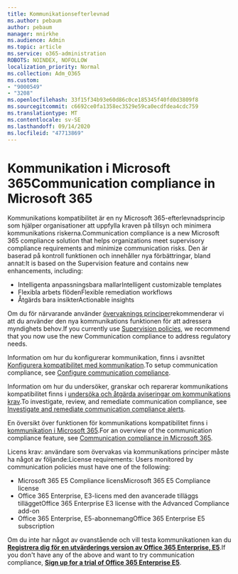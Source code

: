 ```yaml
---
title: Kommunikationsefterlevnad
ms.author: pebaum
author: pebaum
manager: mnirkhe
ms.audience: Admin
ms.topic: article
ms.service: o365-administration
ROBOTS: NOINDEX, NOFOLLOW
localization_priority: Normal
ms.collection: Adm_O365
ms.custom:
- "9000549"
- "3208"
ms.openlocfilehash: 33f15f34b93e60d86c0ce185345f40fd0d3809f8
ms.sourcegitcommit: c6692ce0fa1358ec3529e59ca0ecdfdea4cdc759
ms.translationtype: MT
ms.contentlocale: sv-SE
ms.lasthandoff: 09/14/2020
ms.locfileid: "47713869"
---
```

# <a name="communication-compliance-in-microsoft-365"></a><span data-ttu-id="40aa8-102">Kommunikation i Microsoft 365</span><span class="sxs-lookup"><span data-stu-id="40aa8-102">Communication compliance in Microsoft 365</span></span>

<span data-ttu-id="40aa8-103">Kommunikations kompatibilitet är en ny Microsoft 365-efterlevnadsprincip som hjälper organisationer att uppfylla kraven på tillsyn och minimera kommunikations riskerna.</span><span class="sxs-lookup"><span data-stu-id="40aa8-103">Communication compliance is a new Microsoft 365 compliance solution that helps organizations meet supervisory compliance requirements and minimize communication risks.</span></span> <span data-ttu-id="40aa8-104">Den är baserad på kontroll funktionen och innehåller nya förbättringar, bland annat:</span><span class="sxs-lookup"><span data-stu-id="40aa8-104">It is based on the Supervision feature and contains new enhancements, including:</span></span>

- <span data-ttu-id="40aa8-105">Intelligenta anpassningsbara mallar</span><span class="sxs-lookup"><span data-stu-id="40aa8-105">Intelligent customizable templates</span></span>
- <span data-ttu-id="40aa8-106">Flexibla arbets flöden</span><span class="sxs-lookup"><span data-stu-id="40aa8-106">Flexible remediation workflows</span></span>
- <span data-ttu-id="40aa8-107">Åtgärds bara insikter</span><span class="sxs-lookup"><span data-stu-id="40aa8-107">Actionable insights</span></span>

<span data-ttu-id="40aa8-108">Om du för närvarande använder [övervaknings principer](https://docs.microsoft.com/microsoft-365/compliance/supervision-policies)rekommenderar vi att du använder den nya kommunikations funktionen för att adressera myndighets behov.</span><span class="sxs-lookup"><span data-stu-id="40aa8-108">If you currently use [Supervision policies](https://docs.microsoft.com/microsoft-365/compliance/supervision-policies), we recommend that you now use the new Communication compliance to address regulatory needs.</span></span>

<span data-ttu-id="40aa8-109">Information om hur du konfigurerar kommunikation, finns i avsnittet [Konfigurera kompatibilitet med kommunikation](https://docs.microsoft.com/microsoft-365/compliance/communication-compliance-configure).</span><span class="sxs-lookup"><span data-stu-id="40aa8-109">To setup communication compliance, see [Configure communication compliance](https://docs.microsoft.com/microsoft-365/compliance/communication-compliance-configure).</span></span>

<span data-ttu-id="40aa8-110">Information om hur du undersöker, granskar och reparerar kommunikations kompatibilitet finns i [undersöka och åtgärda aviseringar om kommunikations krav](https://docs.microsoft.com/microsoft-365/compliance/communication-compliance-investigate-remediate).</span><span class="sxs-lookup"><span data-stu-id="40aa8-110">To investigate, review, and remediate communication compliance, see [Investigate and remediate communication compliance alerts](https://docs.microsoft.com/microsoft-365/compliance/communication-compliance-investigate-remediate).</span></span>

<span data-ttu-id="40aa8-111">En översikt över funktionen för kommunikations kompatibilitet finns i [kommunikation i Microsoft 365](https://docs.microsoft.com/microsoft-365/compliance/communication-compliance).</span><span class="sxs-lookup"><span data-stu-id="40aa8-111">For an overview of the communication compliance feature, see [Communication compliance in Microsoft 365](https://docs.microsoft.com/microsoft-365/compliance/communication-compliance).</span></span>

<span data-ttu-id="40aa8-112">Licens krav: användare som övervakas via kommunikations principer måste ha något av följande:</span><span class="sxs-lookup"><span data-stu-id="40aa8-112">License requirements: Users monitored by communication policies must have one of the following:</span></span>

- <span data-ttu-id="40aa8-113">Microsoft 365 E5 Compliance licens</span><span class="sxs-lookup"><span data-stu-id="40aa8-113">Microsoft 365 E5 Compliance license</span></span>
- <span data-ttu-id="40aa8-114">Office 365 Enterprise, E3-licens med den avancerade tilläggs tillägget</span><span class="sxs-lookup"><span data-stu-id="40aa8-114">Office 365 Enterprise E3 license with the Advanced Compliance add-on</span></span>
- <span data-ttu-id="40aa8-115">Office 365 Enterprise, E5-abonnemang</span><span class="sxs-lookup"><span data-stu-id="40aa8-115">Office 365 Enterprise E5 subscription</span></span>

<span data-ttu-id="40aa8-116">Om du inte har något av ovanstående och vill testa kommunikationen kan du **[Registrera dig för en utvärderings version av Office 365 Enterprise, E5](https://go.microsoft.com/fwlink/p/?LinkID=698279)**.</span><span class="sxs-lookup"><span data-stu-id="40aa8-116">If you don't have any of the above and want to try communication compliance, **[Sign up for a trial of Office 365 Enterprise E5](https://go.microsoft.com/fwlink/p/?LinkID=698279)**.</span></span>
